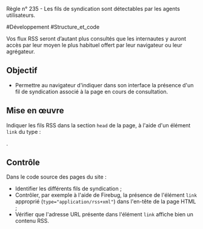 
Règle n° 235  - Les fils de syndication sont détectables par les agents utilisateurs.

#Développement #Structure_et_code

Vos flux RSS seront d’autant plus consultés que les internautes y auront accès par leur moyen le plus habituel offert par leur navigateur ou leur agrégateur.

Objectif
--------

*   Permettre au navigateur d'indiquer dans son interface la présence d'un fil de syndication associé à la page en cours de consultation.

Mise en œuvre
-------------

Indiquer les fils RSS dans la section `head` de la page, à l'aide d'un élément `link` du type :

<link title="La bonne pratique du jour" href="https://checklists.opquast.com/dailybp/feed" type="application/rss+xml" rel="alternate">.

Contrôle
--------

Dans le code source des pages du site :

*   Identifier les différents fils de syndication ;
*   Contrôler, par exemple à l'aide de Firebug, la présence de l'élément `link` approprié (`type="application/rss+xml"`) dans l'en-tête de la page HTML ;
*   Vérifier que l'adresse URL présente dans l'élément `link` affiche bien un contenu RSS.

